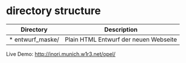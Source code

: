 # directory structure


| Directory          | Description                           |
| ------------------ |---------------------------------------|
| * entwurf_maske/   | Plain HTML Entwurf der neuen Webseite | 

Live Demo: http://inori.munich.w1r3.net/opel/






 
